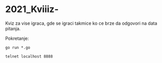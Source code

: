 # 2021_Kviiiz-
Kviz za vise igraca, gde se igraci takmice ko ce brze da odgovori na data pitanja.

Pokretanje:
```
go run *.go
```
```
telnet localhost 8888
```
  
